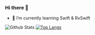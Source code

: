 ### Hi there 👋

- 🌱 I’m currently learning Swift & RxSwift

![Github Stats](https://github-readme-stats.vercel.app/api?username=MoonJisu&show_icons=true)
[![Top Langs](https://github-readme-stats.vercel.app/api/top-langs/?username=MoonJisu&layout=compact)](https://github.com/anuraghazra/github-readme-stats)
<!--


<!--
**MoonJisu/MoonJisu** is a ✨ _special_ ✨ repository because its `README.md` (this file) appears on your GitHub profile.

Here are some ideas to get you started:

- 🔭 I’m currently working on ...
- 🌱 I’m currently learning ...
- 👯 I’m looking to collaborate on ...
- 🤔 I’m looking for help with ...
- 💬 Ask me about ...
- 📫 How to reach me: ...
- 😄 Pronouns: ...
- ⚡ Fun fact: ...
-->
